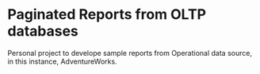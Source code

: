 # Paginated Reports from OLTP databases
Personal project to develope sample reports from Operational data source, in this instance, AdventureWorks.
